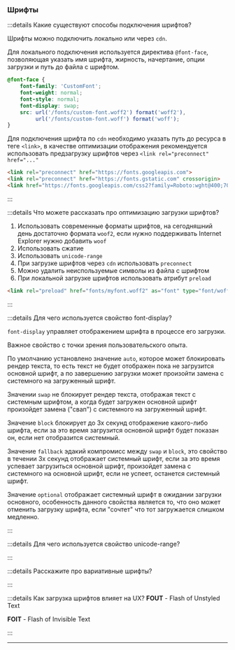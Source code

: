 ### Шрифты

:::details Какие существуют способы подключения шрифтов?

Шрифты можно подключить локально или через `cdn`.  

Для локального подключения используется директива `@font-face`, позволяющая указать имя шрифта, жирность, начертание, опции загрузки и путь до файла с шрифтом.

``` css 
@font-face {
    font-family: 'CustomFont';
    font-weight: normal;
    font-style: normal;
    font-display: swap;
    src: url('/fonts/custom-font.woff2') format('woff2'),
         url('/fonts/custom-font.woff') format('woff');
}
```
 
Для подключения шрифта по `cdn` необходимо указать путь до ресурса в теге `<link>`, в качестве оптимизации отображения рекомендуется использовать предзагрузку шрифтов через `<link rel="preconnect" href="..."`

``` html
<link rel="preconnect" href="https://fonts.googleapis.com">
<link rel="preconnect" href="https://fonts.gstatic.com" crossorigin>
<link href="https://fonts.googleapis.com/css2?family=Roboto:wght@400;700&display=swap" rel="stylesheet">

```
:::

:::details Что можете рассказать про оптимизацию загрузки шрифтов?

1. Использовать современные форматы шрифтов, на сегодняшний день достаточно формата `woof2`, если нужно поддерживать Internet Explorer нужно добавить `woof`
1. Использовать сжатие
1. Использовать `unicode-range` 
1. При загрузке шрифтов через `cdn` использовать `preconnect`
1. Можно удалить неиспользуемые символы из файла с шрифтом
1. При локальной загрузке шрифтов использовать атрибут `preload`
```html
<link rel="preload" href="fonts/myfont.woff2" as="font" type="font/woff2" crossorigin="anonymous">
```

:::

:::details Для чего используется свойство font-display?

`font-display` управляет отображением шрифта в процессе его загрузки.

Важное свойство с точки зрения пользовательского опыта.

По умолчанию установлено значение `auto`, которое может блокировать рендер текста, то есть текст не будет отображен пока не загрузится основной шрифт, а по завершению загрузки может произойти замена с системного на загруженный шрифт.

Значении `swap` не блокирует рендер текста, отображая текст с системным шрифтом, а когда будет загружен основной шрифт произойдет замена ("свап") с системного на загруженный шрифт.

Значение `block` блокирует до 3х секунд отображение какого-либо шрифта, если за это время загрузится основной шрифт будет показан он, если нет отобразится системный.

Значение `fallback` эдакий компромисс между `swap` и `block`, это свойство в течении 3х секунд отображает системный шрифт, если за это время успевает загрузиться основной шрифт, произойдет замена с системного на основной шрифт, если не успеет, останется системный шрифт.

Значение `optional` отображает системный шрифт в ожидании загрузки основного, особенность данного свойства является то, что оно может отменить загрузку шрифта, если "сочтет" что тот загружается слишком медленно.

:::

:::details Для чего используется свойство unicode-range?

:::

:::details Расскажите про вариативные шрифты?

:::

:::details Как загрузка шрифтов влияет на UX?
**FOUT** - Flash of Unstyled Text

**FOIT** - Flash of Invisible Text

:::






---